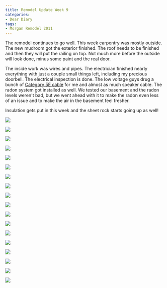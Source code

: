 ```yaml
---
title: Remodel Update Week 9
categories:
- Dear Diary
tags:
- Morgan Remodel 2011
---
```


The remodel continues to go well. This week carpentry was mostly outside. The new mudroom got the exterior finished. The roof needs to be finished and then they will put the railing on top. Not much more before the outside will look done, minus some paint and the real door.

The inside work was wires and pipes. The electrician finished nearly everything with just a couple small things left, including my precious doorbell. The electrical inspection is done. The low voltage guys drug a bunch of [Category 5E cable](http://en.wikipedia.org/wiki/Category_5_cable) for me and almost as much speaker cable. The radon system got installed as well. We tested our basement and the radon levels weren't bad, but we went ahead with it to make the radon even less of an issue and to make the air in the basement feel fresher.

Insulation gets put in this week and the sheet rock starts going up as well!

![](/assets/posts/2011/morgan-remodel/update-9/20110807-174040-0001.jpg)

![](/assets/posts/2011/morgan-remodel/update-9/20110807-174151-0001.jpg)

![](/assets/posts/2011/morgan-remodel/update-9/20110807-174200-0001.jpg)

![](/assets/posts/2011/morgan-remodel/update-9/20110807-174210-0001.jpg)

![](/assets/posts/2011/morgan-remodel/update-9/20110807-174319-0001.jpg)

![](/assets/posts/2011/morgan-remodel/update-9/20110807-174413-0001.jpg)

![](/assets/posts/2011/morgan-remodel/update-9/20110807-174425-0001.jpg)

![](/assets/posts/2011/morgan-remodel/update-9/20110807-174442-0001.jpg)

![](/assets/posts/2011/morgan-remodel/update-9/20110807-174502-0001.jpg)

![](/assets/posts/2011/morgan-remodel/update-9/20110807-174511-0001.jpg)

![](/assets/posts/2011/morgan-remodel/update-9/20110807-174620-0001.jpg)

![](/assets/posts/2011/morgan-remodel/update-9/20110807-174643-0001.jpg)

![](/assets/posts/2011/morgan-remodel/update-9/20110807-174703-0001.jpg)

![](/assets/posts/2011/morgan-remodel/update-9/20110807-174710-0001.jpg)

![](/assets/posts/2011/morgan-remodel/update-9/20110807-174814-0001.jpg)

![](/assets/posts/2011/morgan-remodel/update-9/20110807-174910-0001.jpg)

![](/assets/posts/2011/morgan-remodel/update-9/20110807-175007-0001.jpg)

![](/assets/posts/2011/morgan-remodel/update-9/20110807-175122-0001.jpg)


